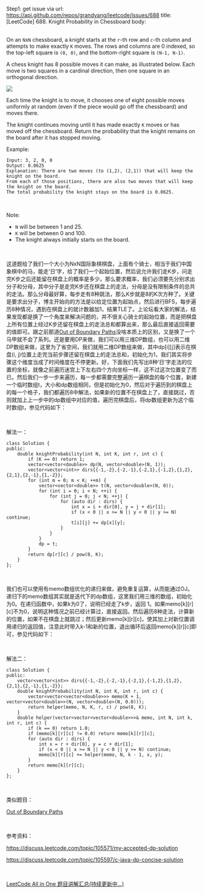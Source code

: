 Step1: get issue via url: https://api.github.com/repos/grandyang/leetcode/issues/688 
 title:[LeetCode] 688. Knight Probability in Chessboard 
 body:  
  

On an `N`x`N` chessboard, a knight starts at the `r`-th row and `c`-th column and attempts to make exactly `K` moves. The rows and columns are 0 indexed, so the top-left square is `(0, 0)`, and the bottom-right square is `(N-1, N-1)`.

A chess knight has 8 possible moves it can make, as illustrated below. Each move is two squares in a cardinal direction, then one square in an orthogonal direction.

![](https://leetcode.com/static/images/problemset/knight.png)

Each time the knight is to move, it chooses one of eight possible moves uniformly at random (even if the piece would go off the chessboard) and moves there.

The knight continues moving until it has made exactly `K` moves or has moved off the chessboard. Return the probability that the knight remains on the board after it has stopped moving.

Example:
    
    
    Input: 3, 2, 0, 0
    Output: 0.0625
    Explanation: There are two moves (to (1,2), (2,1)) that will keep the knight on the board.
    From each of those positions, there are also two moves that will keep the knight on the board.
    The total probability the knight stays on the board is 0.0625.
    

 

Note:

  * `N` will be between 1 and 25.
  * `K` will be between 0 and 100.
  * The knight always initially starts on the board.



 

这道题给了我们一个大小为NxN国际象棋棋盘，上面有个骑士，相当于我们中国象棋中的马，能走‘日’字，给了我们一个起始位置，然后说允许我们走K步，问走完K步之后还能留在棋盘上的概率是多少。那么要求概率，我们必须要先分别求出分子和分母，其中分子是走完K步还在棋盘上的走法，分母是没有限制条件的总共的走法。那么分母最好算，每步走有8种跳法，那么K步就是8的K次方种了。关键是要求出分子，博主开始向的方法是以给定位置为起始点，然后进行BFS，每步遍历8种情况，遇到在棋盘上的就计数器加1，结果TLE了。上论坛看大家的解法，结果发现都是换了一个角度来解决问题的，并不很关心骑士的起始位置，而是把棋盘上所有位置上经过K步还留在棋盘上的走法总和都算出来，那么最后直接返回需要的值即可。跟之前那道[Out of Boundary Paths](http://www.cnblogs.com/grandyang/p/6927921.html)没啥本质上的区别，又是换了一个马甲就不会了系列。还是要用DP来做，我们可以用三维DP数组，也可以用二维DP数组来做，这里为了省空间，我们就用二维DP数组来做，其中dp[i][j]表示在棋盘(i, j)位置上走完当前步骤还留在棋盘上的走法总和，初始化为1，我们其实将步骤这个维度当成了时间维度在不停更新。好，下面我们先写出8种‘日’字走法的位置的坐标，就像之前遍历迷宫上下左右四个方向坐标一样，这不过这次位置变了而已。然后我们一步一步来遍历，每一步都需要完整遍历一遍棋盘的每个位置，新建一个临时数组t，大小和dp数组相同，但是初始化为0，然后对于遍历到的棋盘上的每一个格子，我们都遍历8中解法，如果新的位置不在棋盘上了，直接跳过，否则就加上上一步中的dp数组中对应的值，遍历完棋盘后，将dp数组更新为这个临时数组t，参见代码如下：

 

解法一：
    
    
    class Solution {
    public:
        double knightProbability(int N, int K, int r, int c) {
            if (K == 0) return 1;
            vector<vector<double>> dp(N, vector<double>(N, 1));
            vector<vector<int>> dirs{{-1,-2},{-2,-1},{-2,1},{-1,2},{1,2},{2,1},{2,-1},{1,-2}};
            for (int m = 0; m < K; ++m) {
                vector<vector<double>> t(N, vector<double>(N, 0));
                for (int i = 0; i < N; ++i) {
                    for (int j = 0; j < N; ++j) {
                        for (auto dir : dirs) {
                            int x = i + dir[0], y = j + dir[1];
                            if (x < 0 || x >= N || y < 0 || y >= N) continue;
                            t[i][j] += dp[x][y];
                        }
                    }
                }
                dp = t;
            }
            return dp[r][c] / pow(8, K);
        }
    };

 

我们也可以使用有memo数组优化的递归来做，避免重复运算，从而能通过OJ。递归下的memo数组其实就是迭代下的dp数组，这里我们用三维的数组，初始化为0。在递归函数中，如果k为0了，说明已经走了k步，返回 1。如果memo[k][r][c]不为0，说明这种情况之前已经计算过，直接返回。然后遍历8种走法，计算新的位置，如果不在棋盘上就跳过；然后更新memo[k][r][c]，使其加上对新位置调用递归的返回值，注意此时带入k-1和新的位置，退出循环后返回memo[k][r][c]即可，参见代码如下：

 

解法二：
    
    
    class Solution {
    public:
        vector<vector<int>> dirs{{-1,-2},{-2,-1},{-2,1},{-1,2},{1,2},{2,1},{2,-1},{1,-2}};
        double knightProbability(int N, int K, int r, int c) {
            vector<vector<vector<double>>> memo(K + 1, vector<vector<double>>(N, vector<double>(N, 0.0)));
            return helper(memo, N, K, r, c) / pow(8, K);
        }
        double helper(vector<vector<vector<double>>>& memo, int N, int k, int r, int c) {
            if (k == 0) return 1.0;
            if (memo[k][r][c] != 0.0) return memo[k][r][c];
            for (auto dir : dirs) {
                int x = r + dir[0], y = c + dir[1];
                if (x < 0 || x >= N || y < 0 || y >= N) continue;
                memo[k][r][c] += helper(memo, N, k - 1, x, y);
            }
            return memo[k][r][c];
        }
    };

 

类似题目：

[Out of Boundary Paths](http://www.cnblogs.com/grandyang/p/6927921.html)

 

参考资料：

<https://discuss.leetcode.com/topic/105571/my-accepted-dp-solution>

<https://discuss.leetcode.com/topic/105597/c-java-dp-concise-solution>

 

[LeetCode All in One 题目讲解汇总(持续更新中...)](http://www.cnblogs.com/grandyang/p/4606334.html)
